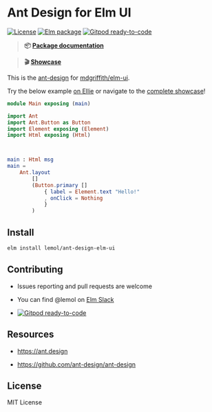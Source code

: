 # Ant Design for Elm UI

[![License](https://img.shields.io/badge/License-MIT-blue.svg)](https://opensource.org/licenses/MIT)
[![Elm package](https://img.shields.io/elm-package/v/lemol/ant-design-elm-ui.svg)](https://package.elm-lang.org/packages/lemol/ant-design-elm-ui/latest/)
[![Gitpod ready-to-code](https://img.shields.io/badge/Gitpod-ready--to--code-blue?logo=gitpod)](https://gitpod.io/#https://github.com/lemol/ant-design-elm-ui)

> **📦 [Package documentation](https://package.elm-lang.org/packages/lemol/ant-design-elm-ui/latest)**

> **🎬 [Showcase](https://ant-design-elm-ui.vercel.app)**

This is the [ant-design](https://ant.design) for [mdgriffith/elm-ui](https://package.elm-lang.org/packages/mdgriffith/elm-ui/latest/).

Try the below example [on Ellie](https://ellie-app.com/new) or navigate to the [complete showcase](https://ant-design-elm-ui.vercel.app)!

```elm
module Main exposing (main)

import Ant
import Ant.Button as Button
import Element exposing (Element)
import Html exposing (Html)



main : Html msg
main =
    Ant.layout
        []
        (Button.primary []
            { label = Element.text "Hello!"
            , onClick = Nothing
            }
        )
```

## Install

```bash
elm install lemol/ant-design-elm-ui
```


## Contributing

* Issues reporting and pull requests are welcome

* You can find @lemol on [Elm Slack](https://elmlang.slack.com/)

* [![Gitpod ready-to-code](https://img.shields.io/badge/Gitpod-ready--to--code-blue?logo=gitpod)](https://gitpod.io/#https://github.com/lemol/ant-design-elm-ui)

## Resources

* https://ant.design

* https://github.com/ant-design/ant-design


## License

MIT License
